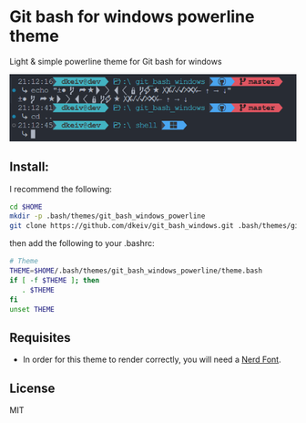 # Git bash for windows powerline theme

Light & simple powerline theme for Git bash for windows

![ScreenShot](screenshot.png)


## Install:

I recommend the following:

```bash
cd $HOME
mkdir -p .bash/themes/git_bash_windows_powerline
git clone https://github.com/dkeiv/git_bash_windows.git .bash/themes/git_bash_windows_powerline
```

then add the following to your .bashrc:

```bash
# Theme
THEME=$HOME/.bash/themes/git_bash_windows_powerline/theme.bash
if [ -f $THEME ]; then
   . $THEME
fi
unset THEME
```

## Requisites

* In order for this theme to render correctly, you will need a
[Nerd Font](https://github.com/ryanoasis/nerd-fonts).

## License

MIT
